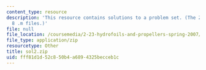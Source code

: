 ```yaml
---
content_type: resource
description: 'This resource contains solutions to a problem set. (The ZIP file contains:
  8 .m files.)'
file: null
file_location: /coursemedia/2-23-hydrofoils-and-propellers-spring-2007/fff81d1d52c850b4a6894325becceb1c_sol2.zip
file_type: application/zip
resourcetype: Other
title: sol2.zip
uid: fff81d1d-52c8-50b4-a689-4325becceb1c
---
```

